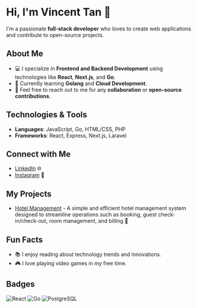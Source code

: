 # Hi, I'm Vincent Tan 👋

I'm a passionate **full-stack developer** who loves to create web applications and contribute to open-source projects.

## About Me

- 💻 I specialize in **Frontend and Backend Development** using technologies like **React**, **Next.js**, and **Go**.
- 🌱 Currently learning **Golang** and **Cloud Development**.
- 💬 Feel free to reach out to me for any **collaboration** or **open-source contributions**.

## Technologies & Tools

- **Languages**: JavaScript, Go, HTML/CSS, PHP
- **Frameworks**: React, Express, Next.js, Laravel

## Connect with Me

- [LinkedIn](https://www.linkedin.com/in/vincent-richard-94b093144/) 🌐
- [Instagram](https://www.instagram.com/vincerth/) 📸

## My Projects

- [Hotel Management](https://github.com/cyawa8/Hotel-Management) - A simple and efficient hotel management system designed to streamline operations such as booking, guest check-in/check-out, room management, and billing 🏨

## Fun Facts

- 📚 I enjoy reading about technology trends and innovations.
- 🎮 I love playing video games in my free time.

## Badges

![React](https://img.shields.io/badge/React-61DAFB?style=flat&logo=react&logoColor=black)
![Go](https://img.shields.io/badge/Go-00ADD8?style=flat&logo=go&logoColor=white)
![PostgreSQL](https://img.shields.io/badge/PostgreSQL-336791?style=flat&logo=postgresql&logoColor=white)
